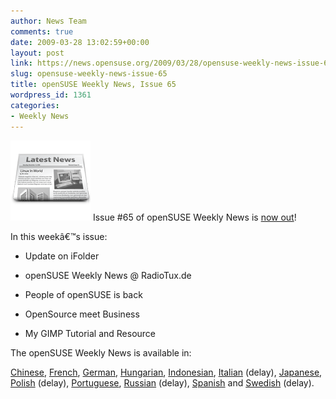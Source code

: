 ```yaml
---
author: News Team
comments: true
date: 2009-03-28 13:02:59+00:00
layout: post
link: https://news.opensuse.org/2009/03/28/opensuse-weekly-news-issue-65/
slug: opensuse-weekly-news-issue-65
title: openSUSE Weekly News, Issue 65
wordpress_id: 1361
categories:
- Weekly News
---
```


![news](/wp-content/uploads/2007/11/knewsticker.png) Issue #65 of openSUSE Weekly News is [now out](http://en.opensuse.org/OpenSUSE_Weekly_News/65)!  
  

In this weekâ€™s issue:


  *  Update on iFolder

  *  openSUSE Weekly News @ RadioTux.de 

  *  People of openSUSE is back 

  *  OpenSource meet Business 

  *  My GIMP Tutorial and Resource 




The openSUSE Weekly News is available in: 

[Chinese](http://en.opensuse.org/OpenSUSE_Weekly_News/65/chinese),
[French](http://fr.opensuse.org/Lettre_d'information_openSUSE/65),
[German](http://de.opensuse.org/OpenSUSE-Wochenschau/65),
[Hungarian](http://hu.opensuse.org/OpenSUSE_Heti_H%C3%ADrmond%C3%B3/65), 
[Indonesian](http://en.opensuse.org/OpenSUSE_Weekly_News/65/indonesian),
[Italian](http://it.opensuse.org/OpenSUSE_Newsletter_Settimanale/65) (delay),
[Japanese](http://ja.opensuse.org/OpenSUSE_Weekly_News/65),
[Polish](http://pl.opensuse.org/Tygodnik_openSUSE/65) (delay), 
[Portuguese](http://pt.opensuse.org/Not%C3%ADcias_da_semana_no_openSUSE/65),
[Russian](http://ru.opensuse.org/%D0%95%D0%B6%D0%B5%D0%BD%D0%B5%D0%B4%D0%B5%D0%BB%D1%8C%D0%BD%D1%8B%D0%B5_%D0%BD%D0%BE%D0%B2%D0%BE%D1%81%D1%82%D0%B8_openSUSE/65) (delay),
[Spanish](http://es.opensuse.org/OpenSUSE_Noticias_Semanales/65) and
[Swedish](http://en.opensuse.org/OpenSUSE_Weekly_News/65/swedish)  (delay).
